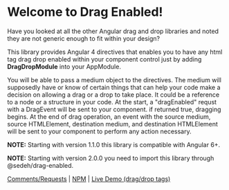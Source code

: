 
# Welcome to Drag Enabled!
Have you looked at all the other Angular drag and drop libraries and noted they are not generic enough to fit within your design?

This library provides Angular 4 directives that enables you to have any html tag drag drop enabled within your component control just by adding **DragDropModule** into your AppModule.

You will be able to pass a medium object to the directives. The medium will supposedly have or know of certain things that can help your code make a decision on allowing a drag or a drop to take place. It could be a reference to a node or a structure in your code. At the start, a "dragEnabled" requst with a DragEvent will be sent to your component. if returned true, dragging begins. At the end of drag operation, an event with the source medium, source HTMLElement, destination medium, and destination HTMLElement will be sent to your component to perform any action necessary.

**NOTE:** Starting with version 1.1.0 this library is compatible with Angular 6+.

**NOTE:** Starting with version 2.0.0 you need to import this library through @sedeh/drag-enabled.

[Comments/Requests](https://github.com/msalehisedeh/drag-enabled/issues) | 
[NPM](https://www.npmjs.com/package/@sedeh/drag-enabled) | 
[Live Demo (drag/drop tags)](https://tagbox.stackblitz.io)
